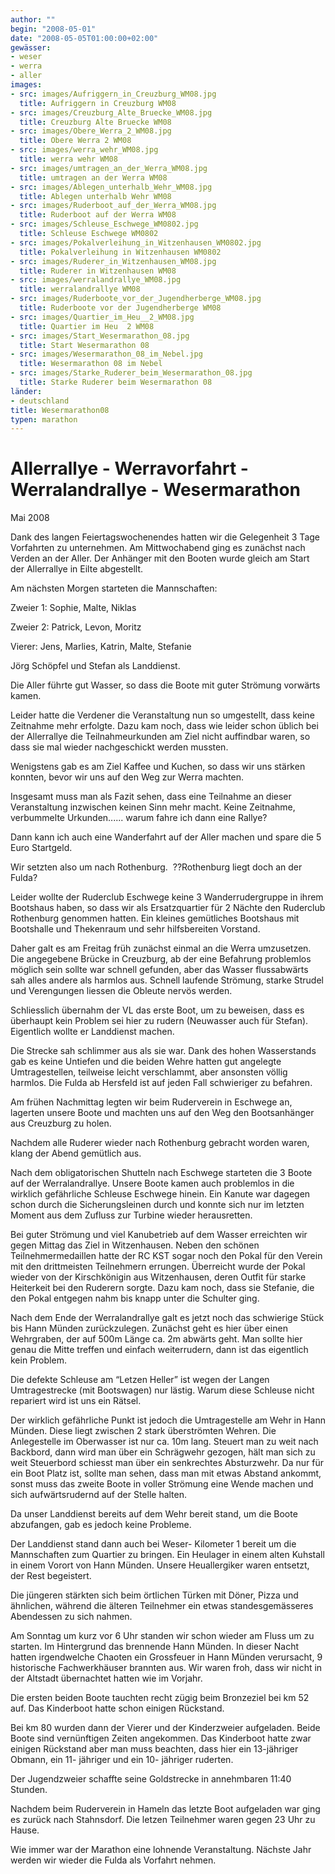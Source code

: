 ```yaml
---
author: ""
begin: "2008-05-01"
date: "2008-05-05T01:00:00+02:00"
gewässer:
- weser
- werra
- aller
images:
- src: images/Aufriggern_in_Creuzburg_WM08.jpg
  title: Aufriggern in Creuzburg WM08
- src: images/Creuzburg_Alte_Bruecke_WM08.jpg
  title: Creuzburg Alte Bruecke WM08
- src: images/Obere_Werra_2_WM08.jpg
  title: Obere Werra 2 WM08
- src: images/werra_wehr_WM08.jpg
  title: werra wehr WM08
- src: images/umtragen_an_der_Werra_WM08.jpg
  title: umtragen an der Werra WM08
- src: images/Ablegen_unterhalb_Wehr_WM08.jpg
  title: Ablegen unterhalb Wehr WM08
- src: images/Ruderboot_auf_der_Werra_WM08.jpg
  title: Ruderboot auf der Werra WM08
- src: images/Schleuse_Eschwege_WM0802.jpg
  title: Schleuse Eschwege WM0802
- src: images/Pokalverleihung_in_Witzenhausen_WM0802.jpg
  title: Pokalverleihung in Witzenhausen WM0802
- src: images/Ruderer_in_Witzenhausen_WM08.jpg
  title: Ruderer in Witzenhausen WM08
- src: images/werralandrallye_WM08.jpg
  title: werralandrallye WM08
- src: images/Ruderboote_vor_der_Jugendherberge_WM08.jpg
  title: Ruderboote vor der Jugendherberge WM08
- src: images/Quartier_im_Heu__2_WM08.jpg
  title: Quartier im Heu  2 WM08
- src: images/Start_Wesermarathon_08.jpg
  title: Start Wesermarathon 08
- src: images/Wesermarathon_08_im_Nebel.jpg
  title: Wesermarathon 08 im Nebel
- src: images/Starke_Ruderer_beim_Wesermarathon_08.jpg
  title: Starke Ruderer beim Wesermarathon 08
länder: 
- deutschland
title: Wesermarathon08
typen: marathon
---
```




# Allerrallye - Werravorfahrt - Werralandrallye - Wesermarathon


Mai 2008

Dank des langen Feiertagswochenendes hatten wir die Gelegenheit 3 Tage Vorfahrten zu unternehmen. Am Mittwochabend ging es zunächst nach Verden an der Aller. Der Anhänger mit den Booten wurde gleich am Start der Allerrallye in Eilte abgestellt.

Am nächsten Morgen starteten die Mannschaften:

Zweier 1: Sophie, Malte, Niklas

Zweier 2: Patrick, Levon, Moritz

Vierer: Jens, Marlies, Katrin, Malte, Stefanie

Jörg Schöpfel und Stefan als Landdienst.

Die Aller führte gut Wasser, so dass die Boote mit guter Strömung vorwärts kamen.

Leider hatte die Verdener die Veranstaltung nun so umgestellt, dass keine Zeitnahme mehr erfolgte. Dazu kam noch, dass wie leider schon üblich bei der Allerrallye die Teilnahmeurkunden am Ziel nicht auffindbar waren, so dass sie mal wieder nachgeschickt werden mussten.

Wenigstens gab es am Ziel Kaffee und Kuchen, so dass wir uns stärken konnten, bevor wir uns auf den Weg zur Werra machten.

Insgesamt muss man als Fazit sehen, dass eine Teilnahme an dieser Veranstaltung inzwischen keinen Sinn mehr macht. Keine Zeitnahme, verbummelte Urkunden...... warum fahre ich dann eine Rallye?

Dann kann ich auch eine Wanderfahrt auf der Aller machen und spare die 5 Euro Startgeld.

Wir setzten also um nach Rothenburg.  ??Rothenburg liegt doch an der Fulda?

Leider wollte der Ruderclub Eschwege keine 3 Wanderrudergruppe in ihrem Bootshaus haben, so dass wir als Ersatzquartier für 2 Nächte den Ruderclub Rothenburg genommen hatten. Ein kleines gemütliches Bootshaus mit Bootshalle und Thekenraum und sehr hilfsbereiten Vorstand.

Daher galt es am Freitag früh zunächst einmal an die Werra umzusetzen. Die angegebene Brücke in Creuzburg, ab der eine Befahrung problemlos möglich sein sollte war schnell gefunden, aber das Wasser flussabwärts sah alles andere als harmlos aus. Schnell laufende Strömung, starke Strudel und Verengungen liessen die Obleute nervös werden.

Schliesslich übernahm der VL das erste Boot, um zu beweisen, dass es überhaupt kein Problem sei hier zu rudern (Neuwasser auch für Stefan). Eigentlich wollte er Landdienst machen.

Die Strecke sah schlimmer aus als sie war. Dank des hohen Wasserstands gab es keine Untiefen und die beiden Wehre hatten gut angelegte Umtragestellen, teilweise leicht verschlammt, aber ansonsten völlig harmlos. Die Fulda ab Hersfeld ist auf jeden Fall schwieriger zu befahren.

Am frühen Nachmittag legten wir beim Ruderverein in Eschwege an, lagerten unsere Boote und machten uns auf den Weg den Bootsanhänger aus Creuzburg zu holen.

Nachdem alle Ruderer wieder nach Rothenburg gebracht worden waren, klang der Abend gemütlich aus.

Nach dem obligatorischen Shutteln nach Eschwege starteten die 3 Boote auf der Werralandrallye. Unsere Boote kamen auch problemlos in die wirklich gefährliche Schleuse Eschwege hinein. Ein Kanute war dagegen schon durch die Sicherungsleinen durch und konnte sich nur im letzten Moment aus dem Zufluss zur Turbine wieder herausretten.

Bei guter Strömung und viel Kanubetrieb auf dem Wasser erreichten wir gegen Mittag das Ziel in Witzenhausen. Neben den schönen Teilnehmermedaillen hatte der RC KST sogar noch den Pokal für den Verein mit den drittmeisten Teilnehmern errungen. Überreicht wurde der Pokal wieder von der Kirschkönigin aus Witzenhausen, deren Outfit für starke Heiterkeit bei den Ruderern sorgte. Dazu kam noch, dass sie Stefanie, die den Pokal entgegen nahm bis knapp unter die Schulter ging.

Nach dem Ende der Werralandrallye galt es jetzt noch das schwierige Stück bis Hann Münden zurückzulegen. Zunächst geht es hier über einen Wehrgraben, der auf 500m Länge ca. 2m abwärts geht. Man sollte hier genau die Mitte treffen und einfach weiterrudern, dann ist das eigentlich kein Problem.

Die defekte Schleuse am “Letzen Heller” ist wegen der Langen Umtragestrecke (mit Bootswagen) nur lästig. Warum diese Schleuse nicht repariert wird ist uns ein Rätsel.

Der wirklich gefährliche Punkt ist jedoch die Umtragestelle am Wehr in Hann Münden. Diese liegt zwischen 2 stark überströmten Wehren. Die Anlegestelle im Oberwasser ist nur ca. 10m lang. Steuert man zu weit nach Backbord, dann wird man über ein Schrägwehr gezogen, hält man sich zu weit Steuerbord schiesst man über ein senkrechtes Absturzwehr. Da nur für ein Boot Platz ist, sollte man sehen, dass man mit etwas Abstand ankommt, sonst muss das zweite Boote in voller Strömung eine Wende machen und sich aufwärtsrudernd auf der Stelle halten.

Da unser Landdienst bereits auf dem Wehr bereit stand, um die Boote abzufangen, gab es jedoch keine Probleme.

Der Landdienst stand dann auch bei Weser- Kilometer 1 bereit um die Mannschaften zum Quartier zu bringen. Ein Heulager in einem alten Kuhstall in einem Vorort von Hann Münden. Unsere Heuallergiker waren entsetzt, der Rest begeistert.

Die jüngeren stärkten sich beim örtlichen Türken mit Döner, Pizza und ähnlichen, während die älteren Teilnehmer ein etwas standesgemässeres Abendessen zu sich nahmen.

Am Sonntag um kurz vor 6 Uhr standen wir schon wieder am Fluss um zu starten. Im Hintergrund das brennende Hann Münden. In dieser Nacht hatten irgendwelche Chaoten ein Grossfeuer in Hann Münden verursacht, 9 historische Fachwerkhäuser brannten aus. Wir waren froh, dass wir nicht in der Altstadt übernachtet hatten wie im Vorjahr.

Die ersten beiden Boote tauchten recht zügig beim Bronzeziel bei km 52 auf. Das Kinderboot hatte schon einigen Rückstand.

Bei km 80 wurden dann der Vierer und der Kinderzweier aufgeladen. Beide Boote sind vernünftigen Zeiten angekommen. Das Kinderboot hatte zwar einigen Rückstand aber man muss beachten, dass hier ein 13-jähriger Obmann, ein 11- jähriger und ein 10- jähriger ruderten.

Der Jugendzweier schaffte seine Goldstrecke in annehmbaren 11:40 Stunden.

Nachdem beim Ruderverein in Hameln das letzte Boot aufgeladen war ging es zurück nach Stahnsdorf. Die letzen Teilnehmer waren gegen 23 Uhr zu Hause.

Wie immer war der Marathon eine lohnende Veranstaltung. Nächste Jahr werden wir wieder die Fulda als Vorfahrt nehmen.
